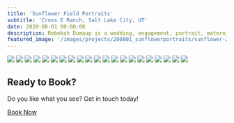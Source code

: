 ```yaml
---
title: 'Sunflower Field Portraits'
subtitle: 'Cross E Ranch, Salt Lake City, UT'
date: 2020-08-01 00:00:00
description: Rebekah Dumaup is a wedding, engagement, portrait, maternity, and family photographer based in Saly Lake City, Utah.
featured_image: '/images/projects/200801_sunflowerportraits/sunflower-20.jpg'
---
```


<div class="gallery" data-columns="3">
<img src="/images/projects/200801_sunflowerportraits/sunflower-2.jpg">
<img src="/images/projects/200801_sunflowerportraits/sunflower-3.jpg">
<img src="/images/projects/200801_sunflowerportraits/sunflower-4.jpg">
<img src="/images/projects/200801_sunflowerportraits/sunflower-5.jpg">
<img src="/images/projects/200801_sunflowerportraits/sunflower-6.jpg">
<img src="/images/projects/200801_sunflowerportraits/sunflower-7.jpg">
<img src="/images/projects/200801_sunflowerportraits/sunflower-8.jpg">
<img src="/images/projects/200801_sunflowerportraits/sunflower-9.jpg">
<img src="/images/projects/200801_sunflowerportraits/sunflower-10.jpg">
<img src="/images/projects/200801_sunflowerportraits/sunflower-11.jpg">
<img src="/images/projects/200801_sunflowerportraits/sunflower-12.jpg">
<img src="/images/projects/200801_sunflowerportraits/sunflower-13.jpg">
<img src="/images/projects/200801_sunflowerportraits/sunflower-14.jpg">
<img src="/images/projects/200801_sunflowerportraits/sunflower-15.jpg">
<img src="/images/projects/200801_sunflowerportraits/sunflower-16.jpg">
<img src="/images/projects/200801_sunflowerportraits/sunflower-17.jpg">
<img src="/images/projects/200801_sunflowerportraits/sunflower-18.jpg">
<img src="/images/projects/200801_sunflowerportraits/sunflower-19.jpg">
<img src="/images/projects/200801_sunflowerportraits/sunflower-20.jpg">
<img src="/images/projects/200801_sunflowerportraits/sunflower-21.jpg">
<img src="/images/projects/200801_sunflowerportraits/sunflower-22.jpg">
</div>

## Ready to Book?

Do you like what you see? Get in touch today!

<a href="/contact/" class="button button--large">Book Now</a>
